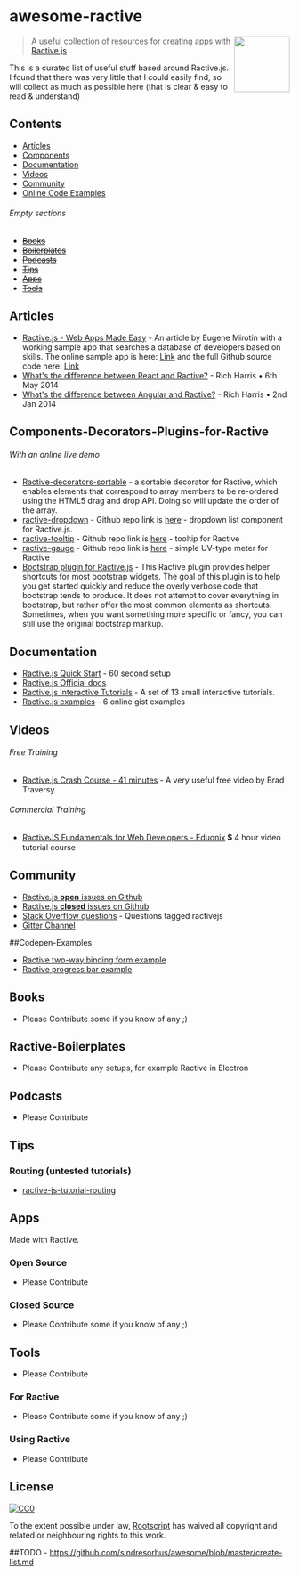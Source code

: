 # awesome-ractive

[<img src="https://github.com/rootscript/awesome-ractive/blob/master/images/ractivejs-icon.png" align="right" width="100">](http://www.ractivejs.org/)

> A useful collection of resources for creating apps with [Ractive.js](http://www.ractivejs.org/)

This is a curated list of useful stuff based around Ractive.js.  I found that there was very little that I could easily find, so will collect as much as possible here (that is clear & easy to read & understand)


## Contents

- [Articles](#articles)
- [Components](#Components-Decorators-Plugins-for-Ractive)
- [Documentation](#documentation)
- [Videos](#videos)
- [Community](#community)
- [Online Code Examples](#Codepen-Examples)

###### Empty sections

- [~~Books~~](#books)
- [~~Boilerplates~~](#Ractive-Boilerplates)
- [~~Podcasts~~](#podcasts)
- [~~Tips~~](#tips)
- [~~Apps~~](#apps)
- [~~Tools~~](#tools)


## Articles

- [Ractive.js - Web Apps Made Easy](https://www.toptal.com/javascript/ractive-js-web-apps-made-easy) - An article by Eugene Mirotin with a working sample app that searches a database of developers based on skills. The online sample app is here: [Link](https://rawgit.com/emirotin/toptal-blog-ractive/master/index.html#) and the full Github source code here: [Link](https://github.com/emirotin/toptal-blog-ractive)
- [What's the difference between React and Ractive?](http://blog.ractivejs.org/posts/whats-the-difference-between-react-and-ractive/) - Rich Harris • 6th May 2014
- [What's the difference between Angular and Ractive?](http://blog.ractivejs.org/posts/whats-the-difference-between-angular-and-ractive/) - Rich Harris • 2nd Jan 2014


## Components-Decorators-Plugins-for-Ractive 

###### With an online live demo

- [Ractive-decorators-sortable](http://ractivejs.github.io/Ractive-decorators-sortable/) - a sortable decorator for Ractive, which enables elements that correspond to array members to be re-ordered using the HTML5 drag and drop API. Doing so will update the order of the array.
- [ractive-dropdown](http://alexserver.github.io/ractive-dropdown/demo/) - Github repo link is [here](https://github.com/alexserver/ractive-dropdown) - dropdown list component for Ractive.js.
- [ractive-tooltip](http://jondum.github.io/ractive-tooltip/demo/) - Github repo link is [here](https://github.com/JonDum/ractive-tooltip) - tooltip for Ractive
- [ractive-gauge](http://konsumer.github.io/ractive-gauge/) - Github repo link is [here](https://github.com/konsumer/ractive-gauge) -  simple UV-type meter for Ractive
- [Bootstrap plugin for Ractive.js](http://dagnelies.github.io/ractive-bootstrap/) - This Ractive plugin provides helper shortcuts for most bootstrap widgets.  The goal of this plugin is to help you get started quickly and reduce the overly verbose code that bootstrap tends to produce. It does not attempt to cover everything in bootstrap, but rather offer the most common elements as shortcuts. Sometimes, when you want something more specific or fancy, you can still use the original bootstrap markup.


## Documentation

- [Ractive.js Quick Start](http://www.ractivejs.org/60-second-setup) - 60 second setup
- [Ractive.js Official docs](http://docs.ractivejs.org/)
- [Ractive.js Interactive Tutorials](http://learn.ractivejs.org/hello-world/1/) - A set of 13 small interactive tutorials.
- [Ractive.js examples](http://examples.ractivejs.org/) - 6 online gist examples


## Videos

###### Free Training

- [Ractive.js Crash Course - 41 minutes](https://www.youtube.com/watch?v=wKzcWbxVtKA) - A very useful free video by Brad Traversy

###### Commercial Training
- [RactiveJS Fundamentals for Web Developers - Eduonix](https://www.eduonix.com/courses/Web-Development/ractivejs-fundamentals-for-web-developers) 💲 4 hour video tutorial course


## Community

- [Ractive.js **open** issues on Github](https://github.com/ractivejs/ractive/issues)
- [Ractive.js **closed** issues on Github](https://github.com/ractivejs/ractive/issues?q=is%3Aissue+is%3Aclosed)
- [Stack Overflow questions](http://stackoverflow.com/questions/tagged/ractivejs) - Questions tagged ractivejs
- [Gitter Channel](https://gitter.im/ractivejs/ractive)


##Codepen-Examples

- [Ractive two-way binding form example](http://codepen.io/bessington/pen/OPzLWE)
- [Ractive progress bar example](http://codepen.io/bessington/pen/azEwpL)


## Books

- Please Contribute some if you know of any ;)


## Ractive-Boilerplates

- Please Contribute any setups, for example Ractive in Electron


## Podcasts

- Please Contribute


## Tips

### Routing (untested tutorials)
- [ractive-js-tutorial-routing](http://paquitosoftware.com/ractive-js-tutorial-routing/)

## Apps

Made with Ractive.

### Open Source

- Please Contribute

### Closed Source

- Please Contribute some if you know of any ;)


## Tools

- Please Contribute

### For Ractive

- Please Contribute some if you know of any ;)

### Using Ractive

- Please Contribute


## License

[![CC0](http://mirrors.creativecommons.org/presskit/buttons/88x31/svg/cc-zero.svg)](https://creativecommons.org/publicdomain/zero/1.0/)

To the extent possible under law, [Rootscript](https://github.com/rootscript/) has waived all copyright and related or neighbouring rights to this work.

##TODO - https://github.com/sindresorhus/awesome/blob/master/create-list.md

